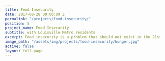 ```yaml
---
title: Food Insecurity
date: 2017-08-28 00:00:00 Z
permalink: "/projects/food-insecurity/"
position: 5
project_name: Food Insecurity
subtitle: with Louisville Metro residents
excerpt: Food insecurity is a problem that should not exist in the 21st Century.
image_path: "/assets/img/projects/food-insecurity/hunger.jpg"
active: false
layout: full-page
---
```

